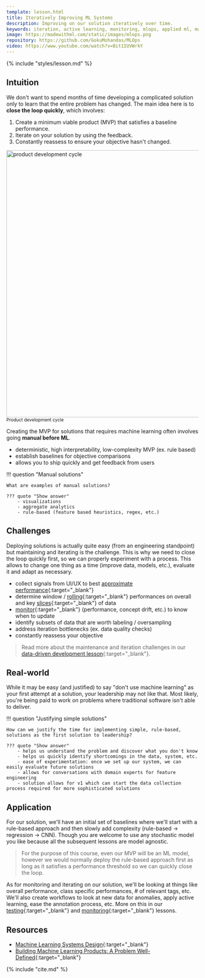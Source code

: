 ```yaml
---
template: lesson.html
title: Iteratively Improving ML Systems
description: Improving on our solution iteratively over time.
keywords: iteration, active learning, monitoring, mlops, applied ml, machine learning, ml in production, machine learning in production, applied machine learning
image: https://madewithml.com/static/images/mlops.png
repository: https://github.com/GokuMohandas/MLOps
video: https://www.youtube.com/watch?v=Bit1IUVWrkY
---
```


<!-- <div class="ai-center-all mt-2">
    <iframe width="600" height="337.5" src="https://www.youtube.com/embed/Bit1IUVWrkY?rel=0" frameborder="0"
    allow="accelerometer; autoplay; clipboard-write; encrypted-media; gyroscope; picture-in-picture"
    allowfullscreen></iframe>
</div> -->

{% include "styles/lesson.md" %}

## Intuition

We don't want to spend months of time developing a complicated solution only to learn that the entire problem has changed. The main idea here is to **close the loop quickly**, which involves:

1. Create a minimum viable product (MVP) that satisfies a baseline performance.
2. Iterate on your solution by using the feedback.
3. Constantly reassess to ensure your objective hasn't changed.

<div class="ai-center-all">
    <img src="https://raw.githubusercontent.com/GokuMohandas/MadeWithML/main/images/mlops/iteration/development_cycle.png" width="700" alt="product development cycle">
</div>
<div class="ai-center-all mb-3">
  <small>Product development cycle</small>
</div>

Creating the MVP for solutions that requires machine learning often involves going **manual before ML**.

- deterministic, high interpretability, low-complexity MVP (ex. rule based)
- establish baselines for objective comparisons
- allows you to ship quickly and get feedback from users

!!! question "Manual solutions"

    What are examples of manual solutions?

    ??? quote "Show answer"
        - visualizations
        - aggregate analytics
        - rule-based (feature based heuristics, regex, etc.)

## Challenges

Deploying solutions is actually quite easy (from an engineering standpoint) but maintaining and iterating is the challenge. This is why we need to close the loop quickly first, so we can properly experiment with a process. This allows to change one thing as a time (improve data, models, etc.), evaluate it and adapt as necessary.

- collect signals from UI/UX to best [approximate performance](monitoring.md#performance){:target="_blank"}
- determine window / [rolling](monitoring.md#performance){:target="_blank"} performances on overall and key [slices](evaluation.md#slices){:target="_blank"} of data
- [monitor](monitoring.md){:target="_blank"} (performance, concept drift, etc.) to know when to update
- identify subsets of data that are worth labeling / oversampling
- address iteration bottlenecks (ex. data quality checks)
- constantly reassess your objective

> Read more about the maintenance and iteration challenges in our [data-driven development lesson](data-driven-development.md){:target="_blank"}.

## Real-world

While it may be easy (and justified) to say "don't use machine learning" as your first attempt at a solution, your leadership may not like that. Most likely, you're being paid to work on problems where traditional software isn't able to deliver.

!!! question "Justifying simple solutions"

    How can we justify the time for implementing simple, rule-based, solutions as the first solution to leadership?

    ??? quote "Show answer"
        - helps us understand the problem and discover what you don't know
        - helps us quickly identify shortcomings in the data, system, etc.
        - ease of experimentation: once we set up our system, we can easily evaluate future solutions
        - allows for conversations with domain experts for feature engineering
        - solution allows for v1 which can start the data collection process required for more sophisticated solutions

## Application
For our solution, we'll have an initial set of baselines where we'll start with a rule-based approach and then slowly add complexity (rule-based &rarr; regression &rarr; CNN). Though you are welcome to use any stochastic model you like because all the subsequent lessons are model agnostic.

> For the purpose of this course, even our MVP will be an ML model, however we would normally deploy the rule-based approach first as long as it satisfies a performance threshold so we can quickly close the loop.

As for monitoring and iterating on our solution, we'll be looking at things like overall performance, class specific performances, # of relevant tags, etc. We'll also create workflows to look at new data for anomalies, apply active learning, ease the annotation process, etc. More on this in our [testing](testing.md){:target="_blank"} and [monitoring](monitoring.md){:target="_blank"} lessons.


## Resources
- [Machine Learning Systems Design](https://github.com/chiphuyen/machine-learning-systems-design/blob/master/build/build1/consolidated.pdf){:target="_blank"}
- [Building Machine Learning Products: A Problem Well-Defined](http://jeremyjordan.me/ml-requirements/){:target="_blank"}


<!-- Citation -->
{% include "cite.md" %}